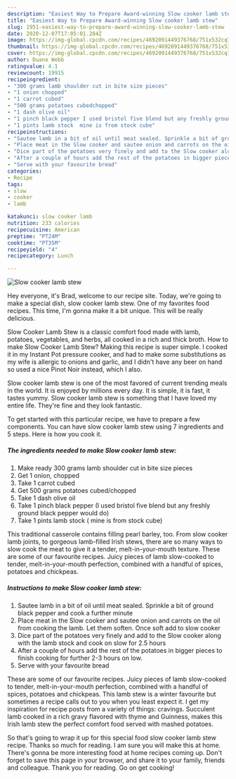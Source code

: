 ```yaml
---
description: "Easiest Way to Prepare Award-winning Slow cooker lamb stew"
title: "Easiest Way to Prepare Award-winning Slow cooker lamb stew"
slug: 1951-easiest-way-to-prepare-award-winning-slow-cooker-lamb-stew
date: 2020-12-07T17:05:01.284Z
image: https://img-global.cpcdn.com/recipes/4692091449376768/751x532cq70/slow-cooker-lamb-stew-recipe-main-photo.jpg
thumbnail: https://img-global.cpcdn.com/recipes/4692091449376768/751x532cq70/slow-cooker-lamb-stew-recipe-main-photo.jpg
cover: https://img-global.cpcdn.com/recipes/4692091449376768/751x532cq70/slow-cooker-lamb-stew-recipe-main-photo.jpg
author: Duane Webb
ratingvalue: 4.1
reviewcount: 19915
recipeingredient:
- "300 grams lamb shoulder cut in bite size pieces"
- "1 onion chopped"
- "1 carrot cubed"
- "500 grams potatoes cubedchopped"
- "1 dash olive oil"
- "1 pinch black pepper I used bristol five blend but any freshly ground black pepper would do"
- "1 pints lamb stock  mine is from stock cube"
recipeinstructions:
- "Sautee lamb in a bit of oil until meat sealed. Sprinkle a bit of ground black pepper and cook a further minute"
- "Place meat in the Slow cooker and sautee onion and carrots on the oil from cooking the lamb. Let them soften. Once soft add to slow cooker"
- "Dice part of the potatoes very finely and add to the Slow cooker along with the lamb stock and cook on slow for 2.5 hours"
- "After a couple of hours add the rest of the potatoes in bigger pieces to finish cooking for further 2-3 hours on low."
- "Serve with your favourite bread"
categories:
- Recipe
tags:
- slow
- cooker
- lamb

katakunci: slow cooker lamb 
nutrition: 233 calories
recipecuisine: American
preptime: "PT24M"
cooktime: "PT35M"
recipeyield: "4"
recipecategory: Lunch

---
```



![Slow cooker lamb stew](https://img-global.cpcdn.com/recipes/4692091449376768/751x532cq70/slow-cooker-lamb-stew-recipe-main-photo.jpg)

Hey everyone, it's Brad, welcome to our recipe site. Today, we're going to make a special dish, slow cooker lamb stew. One of my favorites food recipes. This time, I'm gonna make it a bit unique. This will be really delicious.

Slow Cooker Lamb Stew is a classic comfort food made with lamb, potatoes, vegetables, and herbs, all cooked in a rich and thick broth. How to make Slow Cooker Lamb Stew? Making this recipe is super simple. I cooked it in my Instant Pot pressure cooker, and had to make some substitutions as my wife is allergic to onions and garlic, and I didn&#39;t have any beer on hand so used a nice Pinot Noir instead, which I also.

Slow cooker lamb stew is one of the most favored of current trending meals in the world. It is enjoyed by millions every day. It is simple, it is fast, it tastes yummy. Slow cooker lamb stew is something that I have loved my entire life. They're fine and they look fantastic.


To get started with this particular recipe, we have to prepare a few components. You can have slow cooker lamb stew using 7 ingredients and 5 steps. Here is how you cook it.

<!--inarticleads1-->

##### The ingredients needed to make Slow cooker lamb stew:

1. Make ready 300 grams lamb shoulder cut in bite size pieces
1. Get 1 onion, chopped
1. Take 1 carrot cubed
1. Get 500 grams potatoes cubed/chopped
1. Take 1 dash olive oil
1. Take 1 pinch black pepper (I used bristol five blend but any freshly ground black pepper would do)
1. Take 1 pints lamb stock ( mine is from stock cube)


This traditional casserole contains filling pearl barley, too. From slow cooker lamb joints, to gorgeous lamb-filled Irish stews, there are so many ways to slow cook the meat to give it a tender, melt-in-your-mouth texture. These are some of our favourite recipes. Juicy pieces of lamb slow-cooked to tender, melt-in-your-mouth perfection, combined with a handful of spices, potatoes and chickpeas. 

<!--inarticleads2-->

##### Instructions to make Slow cooker lamb stew:

1. Sautee lamb in a bit of oil until meat sealed. Sprinkle a bit of ground black pepper and cook a further minute
1. Place meat in the Slow cooker and sautee onion and carrots on the oil from cooking the lamb. Let them soften. Once soft add to slow cooker
1. Dice part of the potatoes very finely and add to the Slow cooker along with the lamb stock and cook on slow for 2.5 hours
1. After a couple of hours add the rest of the potatoes in bigger pieces to finish cooking for further 2-3 hours on low.
1. Serve with your favourite bread


These are some of our favourite recipes. Juicy pieces of lamb slow-cooked to tender, melt-in-your-mouth perfection, combined with a handful of spices, potatoes and chickpeas. This lamb stew is a winter favourite but sometimes a recipe calls out to you when you least expect it. I get my inspiration for recipe posts from a variety of things: cravings. Succulent lamb cooked in a rich gravy flavored with thyme and Guinness, makes this Irish lamb stew the perfect comfort food served with mashed potatoes. 

So that's going to wrap it up for this special food slow cooker lamb stew recipe. Thanks so much for reading. I am sure you will make this at home. There's gonna be more interesting food at home recipes coming up. Don't forget to save this page in your browser, and share it to your family, friends and colleague. Thank you for reading. Go on get cooking!
